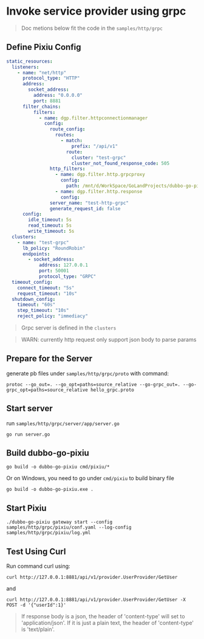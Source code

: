 # Invoke service provider using grpc

> Doc metions below fit the code in the `samples/http/grpc`

## Define Pixiu Config

```yaml
static_resources:
  listeners:
    - name: "net/http"
      protocol_type: "HTTP"
      address:
        socket_address:
          address: "0.0.0.0"
          port: 8881
      filter_chains:
          filters:
            - name: dgp.filter.httpconnectionmanager
              config:
                route_config:
                  routes:
                    - match:
                        prefix: "/api/v1"
                      route:
                        cluster: "test-grpc"
                        cluster_not_found_response_code: 505
                http_filters:
                  - name: dgp.filter.http.grpcproxy
                    config:
                      path: /mnt/d/WorkSpace/GoLandProjects/dubbo-go-pixiu/samples/http/grpc/proto
                  - name: dgp.filter.http.response
                    config:
                server_name: "test-http-grpc"
                generate_request_id: false
      config:
        idle_timeout: 5s
        read_timeout: 5s
        write_timeout: 5s
  clusters:
    - name: "test-grpc"
      lb_policy: "RoundRobin"
      endpoints:
        - socket_address:
            address: 127.0.0.1
            port: 50001
            protocol_type: "GRPC"
  timeout_config:
    connect_timeout: "5s"
    request_timeout: "10s"
  shutdown_config:
    timeout: "60s"
    step_timeout: "10s"
    reject_policy: "immediacy"
```

> Grpc server is defined in the `clusters`

> WARN: currently http request only support json body to parse params

## Prepare for the Server 

generate pb files under `samples/http/grpc/proto` with command: 

```
protoc --go_out=. --go_opt=paths=source_relative --go-grpc_out=. --go-grpc_opt=paths=source_relative hello_grpc.proto
```

## Start server 

run `samples/http/grpc/server/app/server.go`

```
go run server.go
```

## Build dubbo-go-pixiu

```
go build -o dubbo-go-pixiu cmd/pixiu/*
```

Or on Windows, you need to go under `cmd/pixiu` to build binary file

```
go build -o dubbo-go-pixiu.exe .
```

## Start Pixiu

```
./dubbo-go-pixiu gateway start --config samples/http/grpc/pixiu/conf.yaml --log-config samples/http/grpc/pixiu/log.yml
```

## Test Using Curl

Run command curl using: 

```
curl http://127.0.0.1:8881/api/v1/provider.UserProvider/GetUser
```

and 

```
curl http://127.0.0.1:8881/api/v1/provider.UserProvider/GetUser -X POST -d '{"userId":1}'
```

> If response body is a json, the header of 'content-type' will set to 'application/json'. If it is just a plain text, the header of 'content-type' is 'text/plain'.
